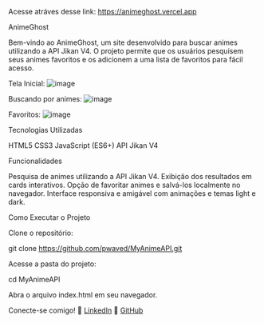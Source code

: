 Acesse atráves desse link: https://animeghost.vercel.app

   AnimeGhost

Bem-vindo ao AnimeGhost, um site desenvolvido para buscar animes utilizando a API Jikan V4. O projeto permite que os usuários pesquisem seus animes favoritos e os adicionem a uma lista de favoritos para fácil acesso.

Tela Inicial:
![image](https://github.com/user-attachments/assets/c7787c47-184d-4252-86b8-f425e70fd758)

Buscando por animes:
![image](https://github.com/user-attachments/assets/ee3bf7d2-fa7d-4bca-a507-5a9d22556f31)

Favoritos:
![image](https://github.com/user-attachments/assets/ec48a630-4d06-4886-b9cc-b9c4bc481be7)


 Tecnologias Utilizadas

HTML5
CSS3
JavaScript (ES6+)
API Jikan V4

 Funcionalidades

Pesquisa de animes utilizando a API Jikan V4.
Exibição dos resultados em cards interativos.
Opção de favoritar animes e salvá-los localmente no navegador.
Interface responsiva e amigável com animações e temas light e dark.

Como Executar o Projeto

Clone o repositório:

git clone https://github.com/pwaved/MyAnimeAPI.git

Acesse a pasta do projeto:

cd MyAnimeAPI

Abra o arquivo index.html em seu navegador.


 Conecte-se comigo!
🔗 [LinkedIn](https://www.linkedin.com/in/marlon-vargas-917618223/)
🔗 [GitHub](https://github.com/pwaved)

